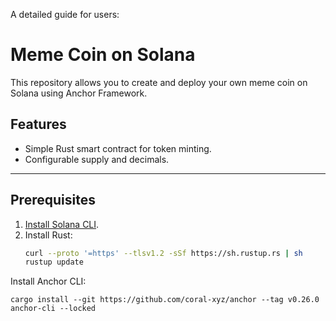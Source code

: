 A detailed guide for users:

# Meme Coin on Solana

This repository allows you to create and deploy your own meme coin on Solana using Anchor Framework.

## Features
- Simple Rust smart contract for token minting.
- Configurable supply and decimals.

---

## Prerequisites
1. [Install Solana CLI](https://docs.solana.com/cli/install-solana-cli-tools).
2. Install Rust:
   ```bash
   curl --proto '=https' --tlsv1.2 -sSf https://sh.rustup.rs | sh
   rustup update
Install Anchor CLI:
```bashbash
cargo install --git https://github.com/coral-xyz/anchor --tag v0.26.0 anchor-cli --locked
